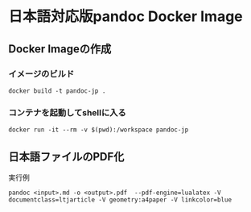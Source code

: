 # 日本語対応版pandoc Docker Image

## Docker Imageの作成

### イメージのビルド

```shell
docker build -t pandoc-jp .
```

### コンテナを起動してshellに入る

```shell
docker run -it --rm -v $(pwd):/workspace pandoc-jp
```

## 日本語ファイルのPDF化

実行例
```shell
pandoc <input>.md -o <output>.pdf  --pdf-engine=lualatex -V documentclass=ltjarticle -V geometry:a4paper -V linkcolor=blue
```